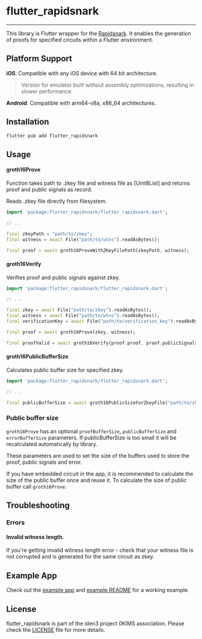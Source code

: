 # flutter_rapidsnark

---

This library is Flutter wrapper for the [Rapidsnark](https://github.com/iden3/rapidsnark). It enables the
generation of proofs for specified circuits within a Flutter environment.

## Platform Support

**iOS**: Compatible with any iOS device with 64 bit architecture.
> Version for emulator built without assembly optimizations, resulting in slower performance.

**Android**: Compatible with arm64-v8a, x86_64 architectures.

## Installation

```sh
flutter pub add flutter_rapidsnark
```

## Usage

#### groth16Prove

Function takes path to .zkey file and witness file as [Uint8List] and returns proof and public signals as record.

Reads .zkey file directly from filesystem.


```dart
import 'package:flutter_rapidsnark/flutter_rapidsnark.dart';

// ...

final zkeyPath = "path/to/zkey";
final witness = await File("path/to/wtns").readAsBytes();

final proof = await groth16ProveWithZKeyFilePath(zkeyPath, witness);
```

#### groth16Verify

Verifies proof and public signals against zkey.

```dart
import 'package:flutter_rapidsnark/flutter_rapidsnark.dart';

// ...

final zkey = await File("path/to/zkey").readAsBytes();
final witness = await File("path/to/wtns").readAsBytes();
final verificationKey = await File("path/to/verification_key").readAsBytes();

final proof = await groth16Prove(zkey, witness);

final proofValid = await groth16Verify(proof.proof, proof.publicSignals, verificationKey);
```

#### groth16PublicBufferSize

Calculates public buffer size for specified zkey.

```dart
import 'package:flutter_rapidsnark/flutter_rapidsnark.dart';

// ...

final publicBufferSize = await groth16PublicSizeForZkeyFile("path/to/zkey");
```

### Public buffer size

`groth16Prove` has an optional `proofBufferSize`, `publicBufferSize` and `errorBufferSize` parameters. If publicBufferSize is too small it will be recalculated automatically by library.

These parameters are used to set the size of the buffers used to store the proof, public signals and error.

If you have embedded circuit in the app, it is recommended to calculate the size of the public buffer once and reuse it.
To calculate the size of public buffer call `groth16Prove`.

## Troubleshooting

### Errors

#### Invalid witness length.

If you're getting invalid witness length error - check that your witness file is not corrupted and is generated for the same circuit as zkey.

## Example App

Check out the [example app](./example) and [example README](./example/README.md) for a working example.

## License

flutter_rapidsnark is part of the iden3 project 0KIMS association. Please check the [LICENSE](./LICENSE) file for
more details.
